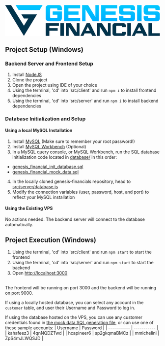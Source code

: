 <img src="/media-assets/logo-dark.png" alt="drawing" height="100"/>


## Project Setup (Windows)

### Backend Server and Frontend Setup

1. Install [NodeJS](https://nodejs.org/en/download/)
2. Clone the project
3. Open the project using IDE of your choice
4. Using the terminal, 'cd' into 'src/client' and run `npm i` to install frontend dependencies
5. Using the terminal, 'cd' into 'src/server' and run `npm i` to install backend dependencies

### Database Initialization and Setup

#### Using a local MySQL Installation

1. Install [MySQL](https://dev.mysql.com/downloads/installer/) (Make sure to remember your root password!)
2. Install [MySQL Workbench](https://dev.mysql.com/downloads/workbench/) (Optional)
3. In a MySQL query console, or MySQL Workbench, run the SQL database initialization code located in [database/](database/) in this order:
- [genesis_financial_init_database.sql](database/genesis_financial_init_database.sql)
- [genesis_financial_mock_data.sql](database/genesis_financial_mock_data.sql)
4. In the locally cloned genesis-financials repository, head to [src/server/database.js](src/server/database.js)
5. Modify the connection variables (user, password, host, and port) to reflect your MySQL installation

#### Using the Existing VPS

No actions needed. The backend server will connect to the database automatically.

## Project Execution (Windows)
1. Using the terminal, 'cd' into 'src/client' and run `npm start` to start the frontend
2. Using the terminal, 'cd' into 'src/server' and run `npm start` to start the backend 
3. Open [http://localhost:3000](http://localhost:3000)
</br>
The frontend will be running on port 3000 and the backend will be running on port 9000. 

If using a locally hosted database, you can select any account in the ```customer``` table, and user their Username and Password to log in.

If using the database hosted on the VPS, you can use any customer credentials found in [the mock data SQL generation file](database/genesis_financial_mock_data.sql), or can use one of these sample accounts:
| Username      | Password |
| ----------- | ----------- |
| kahafeez3      | 4qnNQDZTwd       |
| hcapineer6   | sp2gkqmaBMCz        |
| mmichelini   | ZpS4mJLWQSJD        |


